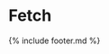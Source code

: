 # Fetch
<script src="https://rawgit.com/github/fetch/master/fetch.js"></script>
<style>
article:after {
  content: "";
  display: table;
  clear: both;
}
</style>
<script>
fetch('https://public-api.wordpress.com/rest/v1.1/sites/potlachsite.wordpress.com/posts/').then(function(response){
  if (response.status >= 200 && response.status < 300) {
    return response.json();
  } else {
    var error = new Error(response.statusText)
    error.response = response
    throw error
  }
}).then(printList).catch(console.log);

function printList(j){
  var posts = j.posts.map(function(p) {
    var article = document.createElement('article');
    var categories = Object.keys(p.terms.category).join(', ');
    var tags = Object.keys(p.terms.tags)[0];
    article.innerHTML = "<header><h2>" + p.title + "</h2><p>Categoria: " + categories + "<br>Prezzo: " + tags + "€</p></header>";
    article.innerHTML += p.content;
    return article;
  });
  
  var append = posts.map(function(e){
    document.querySelector('.container').appendChild(e);
  });
}
</script>

{% include footer.md %}
